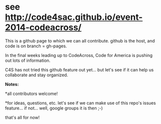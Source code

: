 see http://code4sac.github.io/event-2014-codeacross/
=====================

This is a github page to which we can all contribute. github is the host, and code is on branch = gh-pages. 

In the final weeks leading up to CodeAcross, Code for America is pushing out lots of information. 

C4S has not tried this github feature out yet... but let's see if it can help us collaborate and stay organized. 

**Notes:** 

*all contributors welcome! 

*for ideas, questions, etc. let's see if we can make use of this repo's issues feature... if not... well, google groups it is then ;-)

that's all for now!
